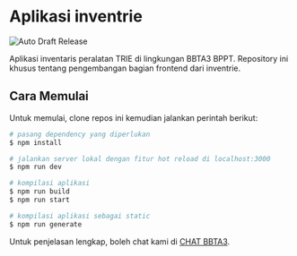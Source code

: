 # Aplikasi inventrie

![Auto Draft Release](https://github.com/bbta3-bppt/inventrie-ui/workflows/Auto%20Draft%20Release/badge.svg)

Aplikasi inventaris peralatan TRIE di lingkungan BBTA3 BPPT. Repository ini khusus tentang pengembangan bagian frontend 
dari inventrie.

## Cara Memulai

Untuk memulai, clone repos ini kemudian jalankan perintah berikut:

```bash
# pasang dependency yang diperlukan
$ npm install

# jalankan server lokal dengan fitur hot reload di localhost:3000
$ npm run dev

# kompilasi aplikasi
$ npm run build
$ npm run start

# kompilasi aplikasi sebagai static
$ npm run generate
```

Untuk penjelasan lengkap, boleh chat kami di [CHAT BBTA3](https://bit.ly/ChatBBTA3).
